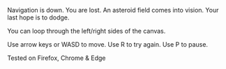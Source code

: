 Navigation is down. You are lost.
An asteroid field comes into vision.
Your last hope is to dodge.


You can loop through the left/right sides of the canvas.

Use arrow keys or WASD to move.
Use R to try again.
Use P to pause.


Tested on Firefox, Chrome & Edge